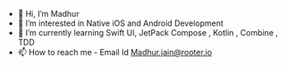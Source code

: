 - 👋 Hi, I’m Madhur 
- 👀 I’m interested in Native iOS and Android Development
- 🌱 I’m currently learning Swift UI, JetPack Compose , Kotlin , Combine ,  TDD
- 📫 How to reach me - Email Id Madhur.jain@rooter.io

<!---
Madhurjain874/Madhurjain874 is a ✨ special ✨ repository because its `README.md` (this file) appears on your GitHub profile.
You can click the Preview link to take a look at your changes.
--->

